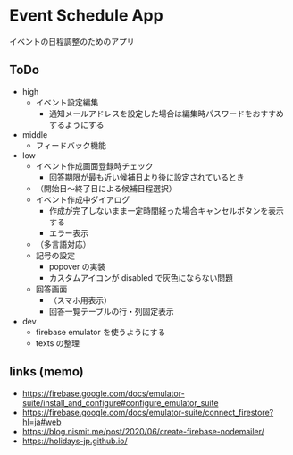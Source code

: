 # Event Schedule App

イベントの日程調整のためのアプリ

## ToDo

-   high
    -   イベント設定編集
        -   通知メールアドレスを設定した場合は編集時パスワードをおすすめするようにする
-   middle
    -   フィードバック機能
-   low
    -   イベント作成画面登録時チェック
        -   回答期限が最も近い候補日より後に設定されているとき
    -   （開始日～終了日による候補日程選択）
    -   イベント作成中ダイアログ
        -   作成が完了しないまま一定時間経った場合キャンセルボタンを表示する
        -   エラー表示
    -   （多言語対応）
    -   記号の設定
        -   popover の実装
        -   カスタムアイコンが disabled で灰色にならない問題
    -   回答画面
        -   （スマホ用表示）
        -   回答一覧テーブルの行・列固定表示
-   dev
    -   firebase emulator を使うようにする
    -   texts の整理

## links (memo)

-   https://firebase.google.com/docs/emulator-suite/install_and_configure#configure_emulator_suite
-   https://firebase.google.com/docs/emulator-suite/connect_firestore?hl=ja#web
-   https://blog.nismit.me/post/2020/06/create-firebase-nodemailer/
-   https://holidays-jp.github.io/
